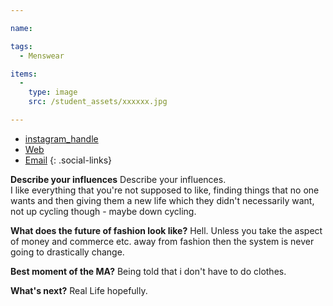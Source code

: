 ```yaml
---

name:

tags:
  - Menswear

items:
  -
    type: image
    src: /student_assets/xxxxxx.jpg

---
```


* [instagram_handle](https://www.instagram.com/@sophiecondren/)
* [Web](https://http://www.sophiecondren.co.uk)
* [Email](mailto:sophie.condren@network.rca.ac.uk)
{: .social-links}

**Describe your influences**
Describe your influences.  
I like everything that you're not supposed to
like, finding things that no one wants and then giving them a new life
which they didn't necessarily want, not up cycling though - maybe down
cycling.

**What does the future of fashion look like?**
Hell. Unless you take the aspect of money and commerce etc. away from fashion then the system is never going to drastically change.

**Best moment of the MA?**
Being told that i don't have to do clothes.

**What's next?**
Real Life hopefully.
